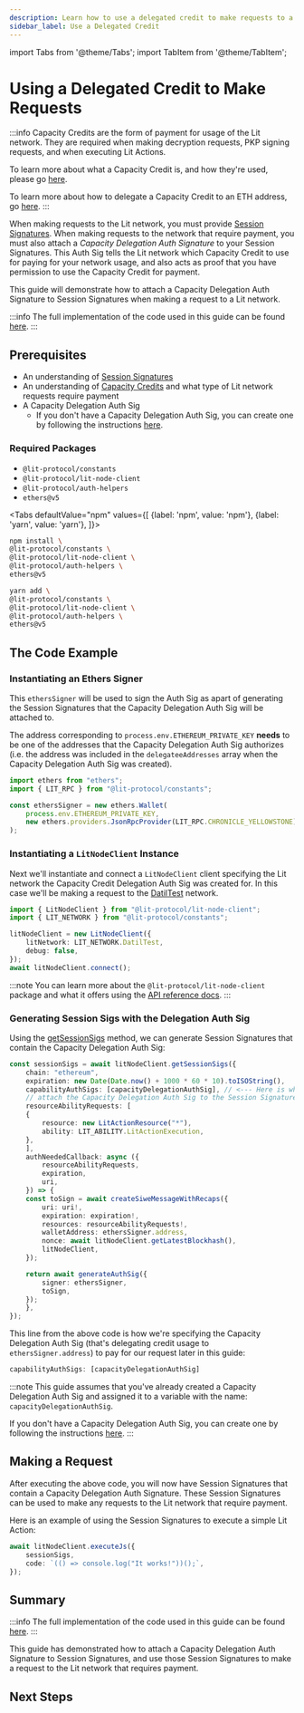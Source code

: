 ```yaml
---
description: Learn how to use a delegated credit to make requests to a Lit network
sidebar_label: Use a Delegated Credit
---
```


import Tabs from '@theme/Tabs';
import TabItem from '@theme/TabItem';

# Using a Delegated Credit to Make Requests

:::info
Capacity Credits are the form of payment for usage of the Lit network. They are required when making decryption requests, PKP signing requests, and when executing Lit Actions.

To learn more about what a Capacity Credit is, and how they're used, please go [here](../../../learn/paying-for-lit/capacity-credits).

To learn more about how to delegate a Capacity Credit to an ETH address, go [here](./delegate-a-credit).
:::

When making requests to the Lit network, you must provide [Session Signatures](../../../learn/authentication/session-sigs). When making requests to the network that require payment, you must also attach a _Capacity Delegation Auth Signature_ to your Session Signatures. This Auth Sig tells the Lit network which Capacity Credit to use for paying for your network usage, and also acts as proof that you have permission to use the Capacity Credit for payment.

This guide will demonstrate how to attach a Capacity Delegation Auth Signature to Session Signatures when making a request to a Lit network.

:::info
The full implementation of the code used in this guide can be found [here](https://github.com/LIT-Protocol/developer-guides-code/tree/v2/capacity-credits/delegating/use-delegated-credit).
:::

## Prerequisites

- An understanding of [Session Signatures](../../../learn/authentication/session-sigs)
- An understanding of [Capacity Credits](../../../learn/paying-for-lit/capacity-credits) and what type of Lit network requests require payment
- A Capacity Delegation Auth Sig
    - If you don't have a Capacity Delegation Auth Sig, you can create one by following the instructions [here](./delegate-a-credit).

### Required Packages

- `@lit-protocol/constants`
- `@lit-protocol/lit-node-client`
- `@lit-protocol/auth-helpers`
- `ethers@v5`

<Tabs
defaultValue="npm"
values={[
{label: 'npm', value: 'npm'},
{label: 'yarn', value: 'yarn'},
]}>
<TabItem value="npm">

```bash
npm install \
@lit-protocol/constants \
@lit-protocol/lit-node-client \
@lit-protocol/auth-helpers \
ethers@v5
```

</TabItem>

<TabItem value="yarn">

```bash
yarn add \
@lit-protocol/constants \
@lit-protocol/lit-node-client \
@lit-protocol/auth-helpers \
ethers@v5
```

</TabItem>
</Tabs>

## The Code Example

### Instantiating an Ethers Signer

This `ethersSigner` will be used to sign the Auth Sig as apart of generating the Session Signatures that the Capacity Delegation Auth Sig will be attached to.

The address corresponding to `process.env.ETHEREUM_PRIVATE_KEY` **needs** to be one of the addresses that the Capacity Delegation Auth Sig authorizes (i.e. the address was included in the `delegateeAddresses` array when the Capacity Delegation Auth Sig was created).

```ts
import ethers from "ethers";
import { LIT_RPC } from "@lit-protocol/constants";

const ethersSigner = new ethers.Wallet(
    process.env.ETHEREUM_PRIVATE_KEY,
    new ethers.providers.JsonRpcProvider(LIT_RPC.CHRONICLE_YELLOWSTONE)
);
```

### Instantiating a `LitNodeClient` Instance

Next we'll instantiate and connect a `LitNodeClient` client specifying the Lit network the Capacity Credit Delegation Auth Sig was created for. In this case we'll be making a request to the [DatilTest](../../../learn/overview/how-it-works/lit-networks/testnets#the-datil-test-network) network.

```ts
import { LitNodeClient } from "@lit-protocol/lit-node-client";
import { LIT_NETWORK } from "@lit-protocol/constants";

litNodeClient = new LitNodeClient({
    litNetwork: LIT_NETWORK.DatilTest,
    debug: false,
});
await litNodeClient.connect();
```

:::note
You can learn more about the `@lit-protocol/lit-node-client` package and what it offers using the [API reference docs](https://v7-api-doc-lit-js-sdk.vercel.app/classes/lit_node_client_src.LitNodeClient.html).
:::

### Generating Session Sigs with the Delegation Auth Sig

Using the [getSessionSigs](https://v7-api-doc-lit-js-sdk.vercel.app/classes/lit_node_client_src.LitNodeClient.html#getSessionSigs) method, we can generate Session Signatures that contain the Capacity Delegation Auth Sig:

```ts
const sessionSigs = await litNodeClient.getSessionSigs({
    chain: "ethereum",
    expiration: new Date(Date.now() + 1000 * 60 * 10).toISOString(),
    capabilityAuthSigs: [capacityDelegationAuthSig], // <--- Here is where we
    // attach the Capacity Delegation Auth Sig to the Session Signatures
    resourceAbilityRequests: [
    {
        resource: new LitActionResource("*"),
        ability: LIT_ABILITY.LitActionExecution,
    },
    ],
    authNeededCallback: async ({
        resourceAbilityRequests,
        expiration,
        uri,
    }) => {
    const toSign = await createSiweMessageWithRecaps({
        uri: uri!,
        expiration: expiration!,
        resources: resourceAbilityRequests!,
        walletAddress: ethersSigner.address,
        nonce: await litNodeClient.getLatestBlockhash(),
        litNodeClient,
    });

    return await generateAuthSig({
        signer: ethersSigner,
        toSign,
    });
    },
});
```

This line from the above code is how we're specifying the Capacity Delegation Auth Sig (that's delegating credit usage to `ethersSigner.address`) to pay for our request later in this guide:

```ts
capabilityAuthSigs: [capacityDelegationAuthSig]
```

:::note
This guide assumes that you've already created a Capacity Delegation Auth Sig and assigned it to a variable with the name: `capacityDelegationAuthSig`.

If you don't have a Capacity Delegation Auth Sig, you can create one by following the instructions [here](./delegate-a-credit).
:::

## Making a Request

After executing the above code, you will now have Session Signatures that contain a Capacity Delegation Auth Signature. These Session Signatures can be used to make any requests to the Lit network that require payment.

Here is an example of using the Session Signatures to execute a simple Lit Action:

```ts
await litNodeClient.executeJs({
    sessionSigs,
    code: `(() => console.log("It works!"))();`,
});
```

## Summary

:::info
The full implementation of the code used in this guide can be found [here](https://github.com/LIT-Protocol/developer-guides-code/tree/v2/capacity-credits/delegating/use-delegated-credit).
:::

This guide has demonstrated how to attach a Capacity Delegation Auth Signature to Session Signatures, and use those Session Signatures to make a request to the Lit network that requires payment.

## Next Steps
